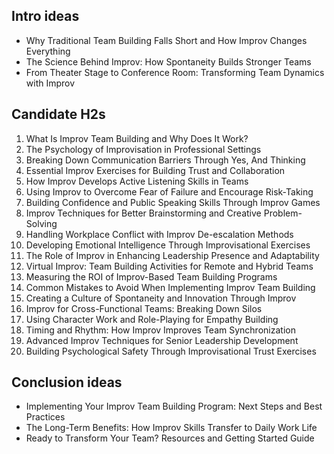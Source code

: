 ## Intro ideas
- Why Traditional Team Building Falls Short and How Improv Changes Everything
- The Science Behind Improv: How Spontaneity Builds Stronger Teams
- From Theater Stage to Conference Room: Transforming Team Dynamics with Improv

## Candidate H2s
1. What Is Improv Team Building and Why Does It Work?
2. The Psychology of Improvisation in Professional Settings
3. Breaking Down Communication Barriers Through Yes, And Thinking
4. Essential Improv Exercises for Building Trust and Collaboration
5. How Improv Develops Active Listening Skills in Teams
6. Using Improv to Overcome Fear of Failure and Encourage Risk-Taking
7. Building Confidence and Public Speaking Skills Through Improv Games
8. Improv Techniques for Better Brainstorming and Creative Problem-Solving
9. Handling Workplace Conflict with Improv De-escalation Methods
10. Developing Emotional Intelligence Through Improvisational Exercises
11. The Role of Improv in Enhancing Leadership Presence and Adaptability
12. Virtual Improv: Team Building Activities for Remote and Hybrid Teams
13. Measuring the ROI of Improv-Based Team Building Programs
14. Common Mistakes to Avoid When Implementing Improv Team Building
15. Creating a Culture of Spontaneity and Innovation Through Improv
16. Improv for Cross-Functional Teams: Breaking Down Silos
17. Using Character Work and Role-Playing for Empathy Building
18. Timing and Rhythm: How Improv Improves Team Synchronization
19. Advanced Improv Techniques for Senior Leadership Development
20. Building Psychological Safety Through Improvisational Trust Exercises

## Conclusion ideas
- Implementing Your Improv Team Building Program: Next Steps and Best Practices
- The Long-Term Benefits: How Improv Skills Transfer to Daily Work Life
- Ready to Transform Your Team? Resources and Getting Started Guide